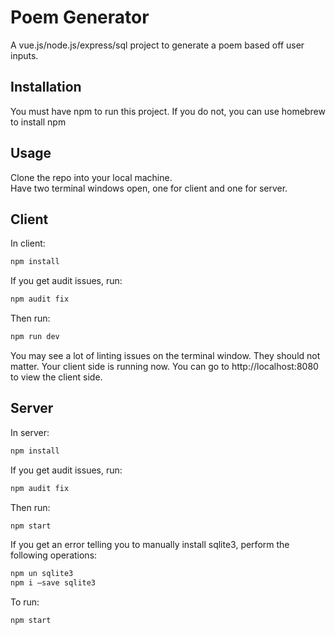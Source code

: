 # Poem Generator

A vue.js/node.js/express/sql project to generate a poem based off user inputs.

## Installation

You must have npm to run this project.  If you do not, you can use homebrew to install npm


## Usage
Clone the repo into your local machine.  
Have two terminal windows open, one for client and one for server.

## Client
In client:
```bash
npm install
```

If you get audit issues, run:
```bash
npm audit fix
```

Then run:
```bash
npm run dev
```
You may see a lot of linting issues on the terminal window.  They should not matter. 
Your client side is running now.  You can go to http://localhost:8080 to view the client side.

## Server
In server:
```bash
npm install
```

If you get audit issues, run:
```bash
npm audit fix
```

Then run:
```bash
npm start
```

If you get an error telling you to manually install sqlite3, perform the following operations:

```bash
npm un sqlite3
npm i —save sqlite3
```

To run:
```bash
npm start
```

